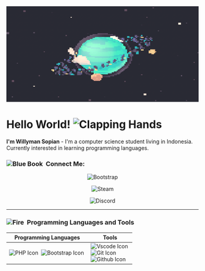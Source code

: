 <div align="center">
    <img src="https://github.com/willymansopian/willymansopian/blob/main/assets/img/planet.gif" alt="Dashboard" width="100%" height="250">
</div>

<h1> Hello World! <img src="https://raw.githubusercontent.com/Tarikul-Islam-Anik/Animated-Fluent-Emojis/master/Emojis/Hand%20gestures/Clapping%20Hands.png" alt="Clapping Hands" width="25" height="25" /> </h1>

<p><b>I'm Willyman Sopian</b> - I'm a computer science student living in Indonesia. Currently interested in learning programming languages.</p>

<h3>
    <img src="https://raw.githubusercontent.com/Tarikul-Islam-Anik/Animated-Fluent-Emojis/master/Emojis/Objects/Blue%20Book.png" alt="Blue Book" width="15" height="15" />&nbsp; Connect Me:
</h3>

<div align="center">

![Bootstrap](https://img.shields.io/badge/bootstrap-%23563D7C.svg?style=for-the-badge&logo=bootstrap&logoColor=white)

![Steam](https://img.shields.io/badge/steam-%23000000.svg?style=for-the-badge&logo=steam&logoColor=white)

![Discord](https://img.shields.io/badge/Discord-%235865F2.svg?style=for-the-badge&logo=discord&logoColor=white)

</div>

<hr>

<h3>
    <img src="https://raw.githubusercontent.com/Tarikul-Islam-Anik/Animated-Fluent-Emojis/master/Emojis/Travel%20and%20places/Fire.png" alt="Fire" width="15" height="15" />&nbsp; Programming Languages and Tools
</h3>
<table>
    <thead>
        <tr>
            <th>Programming Languages</th>
            <th>Tools</th>
        </tr>
    </thead>
    <tbody>
        <tr>
            <td>
                <div style="display:inline;">
                    <img src="https://img.shields.io/badge/php-%23777BB4.svg?style=for-the-badge&logo=php&logoColor=white" alt="PHP Icon">&nbsp;
                </div>
                <div style="display:inline;">
                    <img src="https://img.shields.io/badge/bootstrap-%23563D7C.svg?style=for-the-badge&logo=bootstrap&logoColor=white" alt="Bootstrap Icon">&nbsp;
                </div>                    
            </td>
            <td>
                <div style="display:inline;">
                    <img src="https://img.shields.io/badge/Visual%20Studio%20Code-0078d7.svg?style=for-the-badge&logo=visual-studio-code&logoColor=white" alt="Vscode Icon">&nbsp;
                </div>
                <div>
                    <img src="https://img.shields.io/badge/git-%23F05033.svg?style=for-the-badge&logo=git&logoColor=white" alt="Git Icon">&nbsp;
                </div>
                <div style="display:inline;">
                    <img src="https://img.shields.io/badge/github-%23121011.svg?style=for-the-badge&logo=github logoColor=white" alt="Github Icon">&nbsp;
                </div>
            </td>
        </tr>
    </tbody>

</table>
